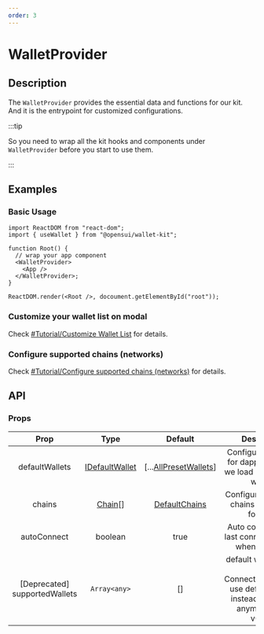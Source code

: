 ```yaml
---
order: 3
---
```


# WalletProvider

## Description

The `WalletProvider` provides the essential data and functions for our kit. And it is the entrypoint for customized configurations.

:::tip

So you need to wrap all the kit hooks and components under `WalletProvider` before you start to use them.

:::

## Examples

### Basic Usage

```
import ReactDOM from "react-dom";
import { useWallet } from "@opensui/wallet-kit";

function Root() {
  // wrap your app component
  <WalletProvider>
    <App />
  </WalletProvider>;
}

ReactDOM.render(<Root />, docoument.getElementById("root"));
```

### Customize your wallet list on modal

Check [#Tutorial/Customize Wallet List](/docs/tutorial/customize-wallet-list) for details.

### Configure supported chains (networks)

Check [#Tutorial/Configure supported chains (networks)](/docs/tutorial/configure-chain) for details.

## API

### Props

|             Prop              |                     Type                     |                      Default                       |                                              Description                                               |
| :---------------------------: | :------------------------------------------: | :------------------------------------------------: | :----------------------------------------------------------------------------------------------------: |
|        defaultWallets         | [IDefaultWallet](/docs/Types#idefaultwallet) | [...[AllPresetWallets](../CanIUse#preset-wallets)] |               Configure wallet list for dapp, by default we load all the preset wallets                |
|            chains             |         [Chain](/docs/Types#Chain)[]         |         [DefaultChains](/docs/Types#Chain)         |                             Configure supported chains (networks) for dapp                             |
|          autoConnect          |                   boolean                    |                        true                        |                        Auto connect to the last connected wallet when launched                         |
| [Deprecated] supportedWallets |                 `Array<any>`                 |                         []                         | default wallets show on ConnectWalletModal, use defaultWallets instead (Not used anymore since v0.1.x) |
